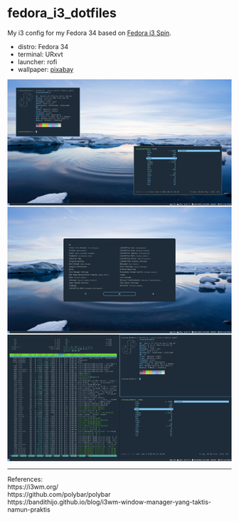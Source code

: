 # fedora_i3_dotfiles
My i3 config for my Fedora 34 based on <a href="https://spins.fedoraproject.org/i3/download/">Fedora i3 Spin</a>.

- distro: Fedora 34
- terminal: URxvt
- launcher: rofi
- wallpaper: <a href="https://pixabay.com/photos/arctic-sea-water-ice-floating-983917/">pixabay</a>

<img src="https://github.com/armanwu/fedora_i3_dotfiles/blob/main/Screenshot_01.png">
<img src="https://github.com/armanwu/fedora_i3_dotfiles/blob/main/Screenshot_02.png">
<img src="https://github.com/armanwu/fedora_i3_dotfiles/blob/main/Screenshot_03.png">
<hr>
References:<br>
https://i3wm.org/
<br>
https://github.com/polybar/polybar
<br>
https://bandithijo.github.io/blog/i3wm-window-manager-yang-taktis-namun-praktis
